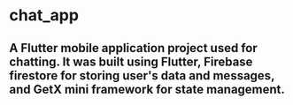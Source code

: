 # chat_app
## A Flutter mobile application project used for chatting. It was built using Flutter, Firebase firestore for storing user's data and messages, and GetX mini framework for state management.

